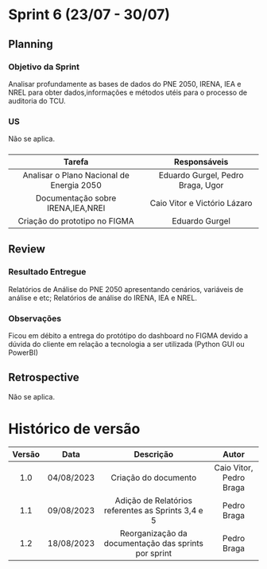 # Sprint 6 (23/07 - 30/07)
## Planning
### Objetivo da Sprint 
Analisar profundamente as bases de dados do PNE 2050, IRENA, IEA e NREL para obter dados,informações e métodos utéis para o processo de auditoria do TCU.
### US
Não se aplica.
###
|                  Tarefa                     |      Responsáveis       |
| :-----------------------------------------: | :-------------------------: |
| Analisar o Plano Nacional de Energia 2050   | Eduardo Gurgel, Pedro Braga, Ugor 
|              Documentação sobre IRENA,IEA,NREl   |  Caio Vitor e Victório Lázaro  |
|              Criação do prototipo no FIGMA    |  Eduardo Gurgel  |

## Review
### Resultado Entregue
Relatórios de Análise do PNE 2050 apresentando cenários, variáveis de análise e etc; Relatórios de análise do IRENA, IEA e NREL.
### Observações
Ficou em débito a entrega do protótipo do dashboard no FIGMA devido a dúvida do cliente em relação a tecnologia a ser utilizada (Python GUI ou PowerBI)

## Retrospective
Não se aplica.

# Histórico de versão

| Versão |    Data    |                       Descrição                       |      Autor       |
| :----: | :--------: | :---------------------------------------------------: | :--------------: |
|  1.0   | 04/08/2023 |  Criação do documento                                 |Caio Vitor, Pedro Braga|
|  1.1   | 09/08/2023 |  Adição de Relatórios referentes as Sprints 3,4 e 5   | Pedro Braga      |
|  1.2   | 18/08/2023 |  Reorganização da documentação das sprints por sprint      | Pedro Braga |

